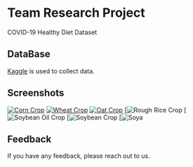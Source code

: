 # Team Research Project

COVID-19 Healthy Diet Dataset

## DataBase

[Kaggle](https://www.kaggle.com/datasets/kimjihoo/coronavirusdataset) is used to collect data.

## Screenshots

[![Corn Crop](https://i.postimg.cc/5yRsdCRx/temp-Image-FDVNru.avif)](https://postimg.cc/y30m0kK5)
[![Wheat Crop](https://i.postimg.cc/gkxMygxr/temp-Imagefh-Ps-QA.avif)](https://postimg.cc/4mTbsbbT)
[![Oat Crop](https://i.postimg.cc/1tyqtGTz/Screenshot-2024-11-24-at-21-53-36.png)](https://postimg.cc/NyPMCHQh)
[![Rough Rice Crop](https://i.postimg.cc/kMQt2z7T/Whats-App-Image-2025-01-10-at-10-09-15-PM.jpg)
[![Soybean Oil Crop](https://i.postimg.cc/D0331CWV/temp-Imagerhl-Mrx.avif)
[![Soybean Crop](https://i.postimg.cc/Z5vkDtrk/temp-Imageoph-Kb8.avif)
[![Soya](https://i.postimg.cc/1zdDKqdM/Whats-App-Image-2025-01-10-at-10-09-26-PM.jpg)
## Feedback

If you have any feedback, please reach out to us.
